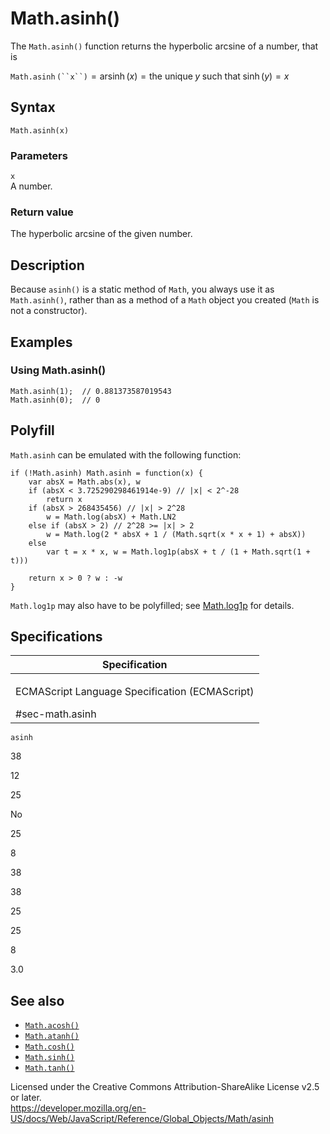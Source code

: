 Math.asinh()
============

The `Math.asinh()` function returns the hyperbolic arcsine of a number, that is

`Math.asinh` ``` (``x``) ``` = arsinh (*x*) = the unique *y* such that sinh (*y*) = *x*

Syntax
------

    Math.asinh(x)

### Parameters

`x`  
A number.

### Return value

The hyperbolic arcsine of the given number.

Description
-----------

Because `asinh()` is a static method of `Math`, you always use it as `Math.asinh()`, rather than as a method of a `Math` object you created (`Math` is not a constructor).

Examples
--------

### Using Math.asinh()

    Math.asinh(1);  // 0.881373587019543
    Math.asinh(0);  // 0

Polyfill
--------

`Math.asinh` can be emulated with the following function:

    if (!Math.asinh) Math.asinh = function(x) {
        var absX = Math.abs(x), w
        if (absX < 3.725290298461914e-9) // |x| < 2^-28
            return x
        if (absX > 268435456) // |x| > 2^28
            w = Math.log(absX) + Math.LN2
        else if (absX > 2) // 2^28 >= |x| > 2
            w = Math.log(2 * absX + 1 / (Math.sqrt(x * x + 1) + absX))
        else
            var t = x * x, w = Math.log1p(absX + t / (1 + Math.sqrt(1 + t)))

        return x > 0 ? w : -w
    }

`Math.log1p` may also have to be polyfilled; see [Math.log1p](log1p) for details.

Specifications
--------------

<table><colgroup><col style="width: 100%" /></colgroup><thead><tr class="header"><th>Specification</th></tr></thead><tbody><tr class="odd"><td><p>ECMAScript Language Specification (ECMAScript)<br />
</p><span class="small">#sec-math.asinh</span></td></tr></tbody></table>

`asinh`

38

12

25

No

25

8

38

38

25

25

8

3.0

See also
--------

-   [`Math.acosh()`](acosh)
-   [`Math.atanh()`](atanh)
-   [`Math.cosh()`](cosh)
-   [`Math.sinh()`](sinh)
-   [`Math.tanh()`](tanh)

Licensed under the Creative Commons Attribution-ShareAlike License v2.5 or later.  
<a href="https://developer.mozilla.org/en-US/docs/Web/JavaScript/Reference/Global_Objects/Math/asinh" class="_attribution-link">https://developer.mozilla.org/en-US/docs/Web/JavaScript/Reference/Global_Objects/Math/asinh</a>
